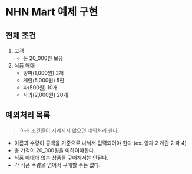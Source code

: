 # NHN Mart 예제 구현

## 전제 조건
1. 고객
    - 돈 20_000원 보유
2. 식품 매대
    - 양파(1,000원) 2개
    - 계란(5,000원) 5판
    - 파(500원) 10개
    - 사과(2,000원) 20개

## 예외처리 목록
> 아래 조건들이 지켜지지 않으면 예외처리 한다.
- 이름과 수량이 공백을 기준으로 나눠서 입력되어야 한다.(ex. 양파 2 계란 2 파 4)
- 총 갸격이 20_000원을 이하여야한다.
- 식품 매대에 없는 상품을 구매해서는 안된다.
- 각 식품 수량을 넘어서 구매할 수는 없다.